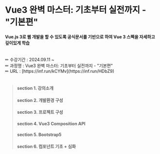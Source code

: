 # Vue3 완벽 마스터: 기초부터 실전까지 - "기본편"
#### Vue.js 3로 웹 개발을 할 수 있도록 공식문서를 기반으로 하여 Vue 3 스펙을 자세하고 깊이있게 학습

<br />
✏ 수강기간 : 2024.09.11 ~ <br />
✏ 과정명 : Vue3 완벽 마스터: 기초부터 실전까지 - "기본편" <br />
✏ URL : [https://inf.run/kCYMv](https://inf.run/HDbZ9) <br />
<br />

> #### section 1. 강의소개 <br />
> #### section 2. 개발환경 구성
> #### section 3. 프로젝트 구성
> #### section 4. Vue3 Composition API
> #### section 5. Bootstrap5
> #### section 6. 컴포넌트 기초 + 심화
